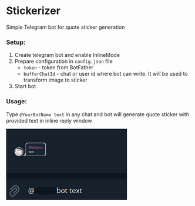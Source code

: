 # Stickerizer

Simple Telegram bot for quote sticker generation

### Setup:

1. Create telegram bot and enable InlineMode
2. Prepare configuration in `config.json` file
   * `token` - token from BotFather
   * `bufferChatId` -  chat or user id where bot can write. It will be used to transform image to sticker
3. Start bot

### Usage:

Type `@YourBotName text` in any chat and bot will generate quote sticker with provided text in inline reply window

![](docs/usage.png)